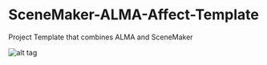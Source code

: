 # SceneMaker-ALMA-Affect-Template
Project Template that combines ALMA and SceneMaker 


![alt tag](http://i.imgur.com/9mOWoQN.png?1 "VisualSceneMaker")

